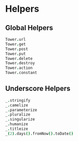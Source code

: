 # Helpers

## Global Helpers

``` coffeescript
Tower.url
Tower.get
Tower.post
Tower.put
Tower.delete
Tower.destroy
Tower.action
Tower.constant
```

## Underscore Helpers

``` coffeescript
_.stringify
_.camelize
_.parameterize
_.pluralize
_.singularize
_.humanize
_.titleize
_(2).days().fromNow().toDate()
```